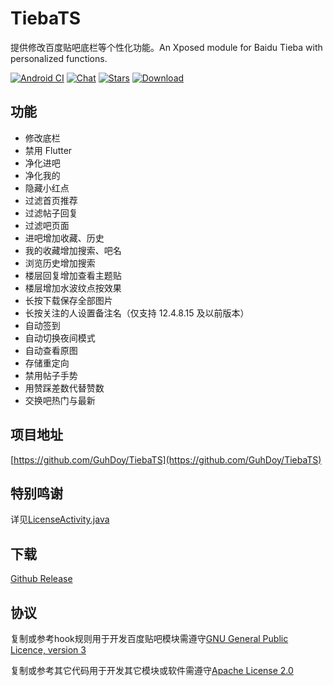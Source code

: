 # TiebaTS

提供修改百度贴吧底栏等个性化功能。An Xposed module for Baidu Tieba with personalized functions.

[![Android CI](https://github.com/GuhDoy/TiebaTS/workflows/Android%20CI/badge.svg)](https://github.com/GuhDoy/TiebaTS/actions)
[![Chat](https://img.shields.io/badge/Telegram-Chat-blue.svg?logo=telegram)](https://t.me/TabSwitch)
[![Stars](https://img.shields.io/github/stars/GuhDoy/TiebaTS?label=Stars)](https://github.com/GuhDoy/TiebaTS)
[![Download](https://img.shields.io/github/v/release/GuhDoy/TiebaTS?label=Download)](https://github.com/GuhDoy/TiebaTS/releases/latest)

## 功能

- 修改底栏
- 禁用 Flutter
- 净化进吧
- 净化我的
- 隐藏小红点
- 过滤首页推荐
- 过滤帖子回复
- 过滤吧页面
- 进吧增加收藏、历史
- 我的收藏增加搜索、吧名
- 浏览历史增加搜索
- 楼层回复增加查看主题贴
- 楼层增加水波纹点按效果
- 长按下载保存全部图片
- 长按关注的人设置备注名（仅支持 12.4.8.15 及以前版本）
- 自动签到
- 自动切换夜间模式
- 自动查看原图
- 存储重定向
- 禁用帖子手势
- 用赞踩差数代替赞数
- 交换吧热门与最新

## 项目地址

[https://github.com/GuhDoy/TiebaTS](https://github.com/GuhDoy/TiebaTS)

## 特别鸣谢

详见[LicenseActivity.java](https://github.com/GuhDoy/TiebaTS/blob/full/app/src/main/java/gm/tieba/tabswitch/ui/LicenseActivity.java)

## 下载

[Github Release](https://github.com/GuhDoy/TiebaTS/releases/latest)

## 协议

复制或参考hook规则用于开发百度贴吧模块需遵守[GNU General Public Licence, version 3](https://choosealicense.com/licenses/gpl-3.0/)

复制或参考其它代码用于开发其它模块或软件需遵守[Apache License 2.0](http://www.apache.org/licenses/LICENSE-2.0.html)